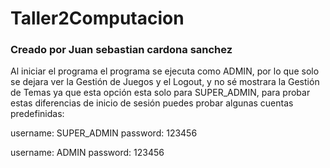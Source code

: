 # Taller2Computacion
### Creado por Juan sebastian cardona sanchez

Al iniciar el programa el programa se ejecuta como ADMIN, por lo que solo se dejara ver la 
Gestión de Juegos y el Logout, y no sé mostrara la Gestión de Temas ya que esta opción esta solo
para SUPER_ADMIN, para probar estas diferencias de inicio de sesión puedes probar algunas cuentas 
predefinidas:

username: SUPER_ADMIN
password: 123456

username: ADMIN
password: 123456
